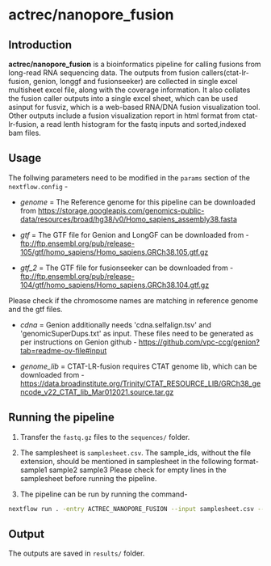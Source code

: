 # actrec/nanopore_fusion

## Introduction

**actrec/nanopore_fusion** is a bioinformatics pipeline for calling fusions from long-read RNA sequencing data. The outputs from fusion callers(ctat-lr-fusion, genion, longgf and fusionseeker) are collected in single excel multisheet excel file, along with the coverage information. It also collates the fusion caller outputs into a single excel sheet, which can be used asinput for fusviz, which is a web-based RNA/DNA fusion visualization tool. Other outputs include a fusion visualization report in html format from ctat-lr-fusion, a read lenth histogram for the fastq inputs and sorted,indexed bam files.


## Usage

The follwing parameters need to be modified in the `params` section of the `nextflow.config` - 

- *genome* = The Reference genome for this pipeline can be downloaded from https://storage.googleapis.com/genomics-public-data/resources/broad/hg38/v0/Homo_sapiens_assembly38.fasta

- *gtf* = The GTF file for Genion and LongGF can be downloaded from -
ftp://ftp.ensembl.org/pub/release-105/gtf/homo_sapiens/Homo_sapiens.GRCh38.105.gtf.gz

- *gtf_2* = The GTF file for fusionseeker can be downloaded from -
ftp://ftp.ensembl.org/pub/release-104/gtf/homo_sapiens/Homo_sapiens.GRCh38.104.gtf.gz

Please check if the chromosome names are matching in reference genome and the gtf files.

- *cdna* = Genion additionally needs 'cdna.selfalign.tsv' and 'genomicSuperDups.txt' as input. These files need to be generated as per instructions on Genion github -  https://github.com/vpc-ccg/genion?tab=readme-ov-file#input

- *genome_lib* = CTAT-LR-fusion requires CTAT genome lib, which can be downloaded from -
https://data.broadinstitute.org/Trinity/CTAT_RESOURCE_LIB/GRCh38_gencode_v22_CTAT_lib_Mar012021.source.tar.gz


## Running the pipeline

1. Transfer the `fastq.gz` files to the `sequences/` folder.

2. The samplesheet is `samplesheet.csv`. The sample_ids, without the file extension, should be mentioned in samplesheet in the following format-
sample1
sample2
sample3
Please check for empty lines in the samplesheet before running the pipeline.


3. The pipeline can be run by running the command-

```bash
nextflow run . -entry ACTREC_NANOPORE_FUSION --input samplesheet.csv --outdir results  -profile docker -ansi-log false  -resume  -bg
```

## Output
The outputs are saved in `results/` folder.
